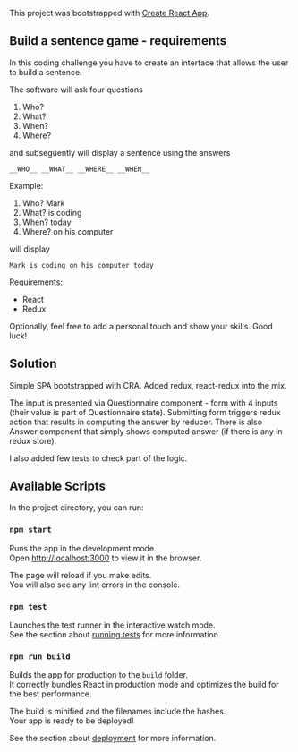 This project was bootstrapped with [Create React App](https://github.com/facebook/create-react-app).

## Build a sentence game - requirements

In this coding challenge you have to create an interface that allows the user to
build a sentence.

The software will ask four questions
 1. Who?
 2. What?
 3. When?
 4. Where?

and subseguently will display a sentence using the answers

`__WHO__ __WHAT__ __WHERE__ __WHEN__`

Example:
 1. Who? Mark
 2. What? is coding
 3. When? today
 4. Where? on his computer

will display

`Mark is coding on his computer today`

Requirements:
 - React
 - Redux

Optionally, feel free to add a personal touch and show your skills.
Good luck!

## Solution

Simple SPA bootstrapped with CRA. Added redux, react-redux into the mix.

The input is presented via Questionnaire component - form with 4 inputs (their value is part of Questionnaire state). Submitting form triggers redux action that results in computing the answer by reducer. There is also Answer component that simply shows computed answer (if there is any in redux store).

I also added few tests to check part of the logic.


## Available Scripts

In the project directory, you can run:

### `npm start`

Runs the app in the development mode.<br>
Open [http://localhost:3000](http://localhost:3000) to view it in the browser.

The page will reload if you make edits.<br>
You will also see any lint errors in the console.

### `npm test`

Launches the test runner in the interactive watch mode.<br>
See the section about [running tests](#running-tests) for more information.

### `npm run build`

Builds the app for production to the `build` folder.<br>
It correctly bundles React in production mode and optimizes the build for the best performance.

The build is minified and the filenames include the hashes.<br>
Your app is ready to be deployed!

See the section about [deployment](#deployment) for more information.

